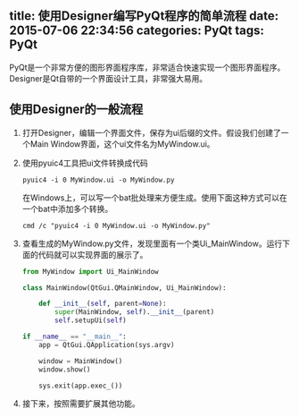 title: 使用Designer编写PyQt程序的简单流程
date: 2015-07-06 22:34:56
categories: PyQt
tags: PyQt
---

PyQt是一个非常方便的图形界面程序库，非常适合快速实现一个图形界面程序。Designer是Qt自带的一个界面设计工具，非常强大易用。

## 使用Designer的一般流程
1. 打开Designer，编辑一个界面文件，保存为ui后缀的文件。假设我们创建了一个Main Window界面，这个ui文件名为MyWindow.ui。
2. 使用pyuic4工具把ui文件转换成代码
	```
	pyuic4 -i 0 MyWindow.ui -o MyWindow.py
	```
	在Windows上，可以写一个bat批处理来方便生成。使用下面这种方式可以在一个bat中添加多个转换。
	```
	cmd /c "pyuic4 -i 0 MyWindow.ui -o MyWindow.py"
	```

3. 查看生成的MyWindow.py文件，发现里面有一个类Ui_MainWindow。运行下面的代码就可以实现界面的展示了。
	```python
	from MyWindow import Ui_MainWindow

	class MainWindow(QtGui.QMainWindow, Ui_MainWindow):

		def __init__(self, parent=None):
			super(MainWindow, self).__init__(parent)
			self.setupUi(self)

	if __name__ == "__main__":
		app = QtGui.QApplication(sys.argv)

		window = MainWindow()
		window.show()

		sys.exit(app.exec_())
	```
4. 接下来，按照需要扩展其他功能。